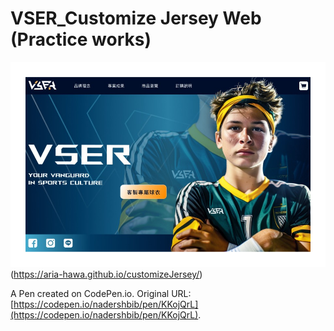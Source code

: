 # VSER_Customize Jersey Web (Practice works)
![VSER](images/indexImg.png "This is our index.")(https://aria-hawa.github.io/customizeJersey/)


A Pen created on CodePen.io. Original URL: [https://codepen.io/nadershbib/pen/KKojQrL](https://codepen.io/nadershbib/pen/KKojQrL).

